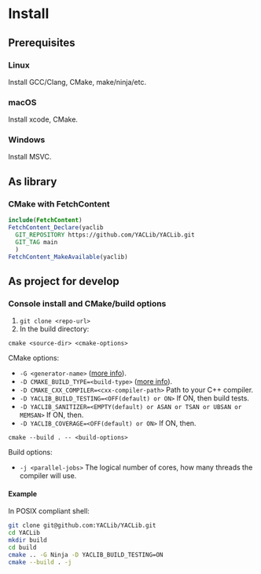 # Install

## Prerequisites

### Linux

Install GCC/Clang, CMake, make/ninja/etc.

### macOS

Install xcode, CMake.

### Windows

Install MSVC.

## As library

### CMake with FetchContent

```cmake
include(FetchContent)
FetchContent_Declare(yaclib
  GIT_REPOSITORY https://github.com/YACLib/YACLib.git
  GIT_TAG main
  )
FetchContent_MakeAvailable(yaclib)
```

## As project for develop

### Console install and CMake/build options

1. `git clone <repo-url>`
2. In the build directory:

```
cmake <source-dir> <cmake-options>
```

CMake options:

* `-G <generator-name>`
  ([more info](https://cmake.org/cmake/help/latest/manual/cmake.1.html#options)).
* `-D CMAKE_BUILD_TYPE=<build-type>`
  ([more info](https://cmake.org/cmake/help/latest/variable/CMAKE_BUILD_TYPE.html)).
* `-D CMAKE_CXX_COMPILER=<cxx-compiler-path>`
  Path to your C++ compiler.
* `-D YACLIB_BUILD_TESTING=<OFF(default) or ON>`
  If ON, then build tests.
* `-D YACLIB_SANITIZER=<EMPTY(default) or ASAN or TSAN or UBSAN or MEMSAN>`
  If ON, then.
* `-D YACLIB_COVERAGE=<OFF(default) or ON>`
  If ON, then.

```
cmake --build . -- <build-options>
```

Build options:

* `-j <parallel-jobs>`
  The logical number of cores, how many threads the compiler will use.

#### Example

In POSIX compliant shell:

```bash
git clone git@github.com:YACLib/YACLib.git
cd YACLib
mkdir build
cd build
cmake .. -G Ninja -D YACLIB_BUILD_TESTING=ON
cmake --build . -j
```
